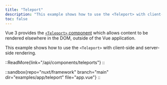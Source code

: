 ```yaml
---
title: "Teleport"
description: "This example shows how to use the <Teleport> with client-side and server-side rendering."
toc: false
---
```


Vue 3 provides the [`<Teleport>` component](https://vuejs.org/guide/built-ins/teleport.html) which allows content to be rendered elsewhere in the DOM, outside of the Vue application.

This example shows how to use the `<Teleport>` with client-side and server-side rendering.

::ReadMore{link="/api/components/teleports"}
::

::sandbox{repo="nuxt/framework" branch="main" dir="examples/app/teleport" file="app.vue"}
::
